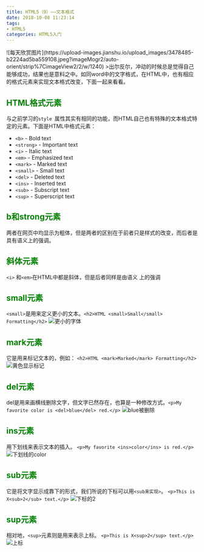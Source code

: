 ```yaml
---
title: HTML5（9）——文本格式
date: 2018-10-08 11:23:14
tags:
- HTML5
categories: HTML5入门
---
```


<meta name="referrer" content="no-referrer" />
![每天欣赏图片](https://upload-images.jianshu.io/upload_images/3478485-b2224ad5ba559108.jpeg?imageMogr2/auto-orient/strip%7CimageView2/2/w/1240)
>出尔反尔，冲动的时候总是觉得自己能够成功，结果也是意料之中。如同word中的文字格式，在HTML中，也有相应的格式元素来实现文本格式改变，下面一起来看看。



<!--more-->

## <font color="green">HTML格式元素</font>
与之前学习的`style `属性其实有相同的功能，而HTML自己也有特殊的文本格式特定的元素。下面是HTML中格式元素：
- `<b>` - Bold text
- `<strong>` - Important text
- `<i>` - Italic text
- `<em>` - Emphasized text
- `<mark>` - Marked text
- `<small>` - Small text
- `<del>` - Deleted text
- `<ins>` - Inserted text
- `<sub>` - Subscript text
- `<sup>` - Superscript text

## <font color="green">b和strong元素</font>
两者在网页中均显示为粗体，但是两者的区别在于前者只是样式的改变，而后者是具有语义上的强调。

## <font color="green">斜体元素</font>
`<i>` 和`<em>`在HTML中都是斜体，但是后者同样是由语义 上的强调

## <font color="green">small元素</font>
`<small>`是用来定义更小的文本。`<h2>HTML <small>Small</small> Formatting</h2>`
![更小的字体](https://upload-images.jianshu.io/upload_images/3478485-be89d5c34d56ae51.png?imageMogr2/auto-orient/strip%7CimageView2/2/w/1240)

## <font color="green">mark元素</font>
它是用来标记文本的，例如：
`<h2>HTML <mark>Marked</mark> Formatting</h2>`
![黄色显示标记](https://upload-images.jianshu.io/upload_images/3478485-b467e4ba6dbd1ca2.png?imageMogr2/auto-orient/strip%7CimageView2/2/w/1240)

##  <font color="green">del元素</font>
del是用来画横线删除文字，但文字已然存在，也算是一种修改方式。`<p>My favorite color is <del>blue</del> red.</p>`
![blue被删除](https://upload-images.jianshu.io/upload_images/3478485-4c086dfd934a10d3.png?imageMogr2/auto-orient/strip%7CimageView2/2/w/1240)

## <font color="green">ins元素</font>
用下划线来表示文本的插入。
`<p>My favorite <ins>color</ins> is red.</p>`
![下划线的color](https://upload-images.jianshu.io/upload_images/3478485-75868852fdbca9cb.png?imageMogr2/auto-orient/strip%7CimageView2/2/w/1240)

## <font color="green">sub元素</font>
它是将文字显示成靠下的形式，我们所说的下标可以用`<sub来实现>`。
`<p>This is X<sub>2</sub> text.</p>`
![下标的2](https://upload-images.jianshu.io/upload_images/3478485-b1fc8ed5f64cc674.png?imageMogr2/auto-orient/strip%7CimageView2/2/w/1240)

## <font color="green">sup元素</font>
相对地，`<sup>`元素则是用来表示上标。
`<p>This is X<sup>2</sup> text.</p>`
![上标](https://upload-images.jianshu.io/upload_images/3478485-ae02800722131a6d.png?imageMogr2/auto-orient/strip%7CimageView2/2/w/1240)

